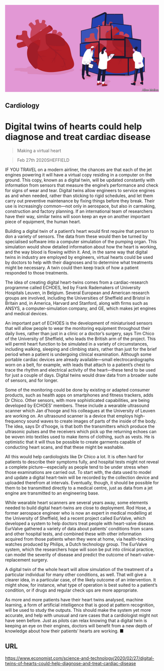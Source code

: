 ![](./images/20200229_STD001_0.jpg)

## Cardiology

# Digital twins of hearts could help diagnose and treat cardiac disease

> Making a virtual heart

> Feb 27th 2020SHEFFIELD

IF YOU TRAVEL on a modern airliner, the chances are that each of the jet engines powering it will have a virtual copy residing in a computer on the ground. This copy, known as a digital twin, will be updated constantly with information from sensors that measure the engine’s performance and check for signs of wear and tear. Digital twins allow engineers to service engines as and when needed, rather than sticking to rigid schedules, and let them carry out preventive maintenance by fixing things before they break. Their use is increasingly common—not only in aerospace, but also in carmaking, construction and factory planning. If an international team of researchers have their way, similar twins will soon keep an eye on another important piece of equipment, the human heart.

Building a digital twin of a patient’s heart would first require that person to don a variety of sensors. The data from these would then be turned by specialised software into a computer simulation of the pumping organ. This simulation would show detailed information about how the heart is working, and the way blood is flowing within it. And, in the same way that digital twins in industry are employed by engineers, virtual hearts could be used by doctors to help with their diagnoses and to determine what treatments might be necessary. A twin could then keep track of how a patient responded to those treatments.

The idea of creating digital heart-twins comes from a cardiac-research programme called ECHOES, led by Frank Rademakers of University Hospitals Leuven, in Belgium. Several European and American research groups are involved, including the Universities of Sheffield and Bristol in Britain and, in America, Harvard and Stanford, along with firms such as ANSYS, a computer-simulation company, and GE, which makes jet engines and medical devices.

An important part of ECHOES is the development of miniaturised sensors that will allow people to wear the monitoring equipment throughout their daily lives, rather than just in a clinic or a doctor’s surgery, says Tim Chico of the University of Sheffield, who leads the British arm of the project. This will permit heart function to be simulated in a variety of circumstances, including walking, sleeping and climbing stairs, rather than just for the brief period when a patient is undergoing clinical examination. Although some portable cardiac devices are already available—small electrocardiographs worn on a belt, for example, with leads that attach to a patient’s chest to trace the rhythm and electrical activity of the heart—these tend to be used for just a couple of days. Digital twins would draw data from a broader suite of sensors, and for longer.

Some of the monitoring could be done by existing or adapted consumer products, such as health apps on smartphones and fitness trackers, adds Dr Chico. Other sensors, with more sophisticated capabilities, are being developed by ECHOES’ members. These include a wearable ultrasound scanner which Jan d’hooge and his colleagues at the University of Leuven are working on. An ultrasound scanner is a device that employs high-frequency sound waves to create images of parts of the inside of the body. The idea, says Dr d’hooge, is that both the transmitters which produce the ultrasonic pulses and the receivers which pick up the returning echoes can be woven into textiles used to make items of clothing, such as vests. He is optimistic that it will thus be possible to create garments capable of conducting heart scans, and that these might be washable.

All this would help cardiologists like Dr Chico a lot. It is often hard for patients to describe their symptoms fully, and hospital tests might not reveal a complete picture—especially as people tend to be under stress when those examinations are carried out. To start with, the data used to model and update a digital heart-twin will be recorded by the collection device and uploaded therefrom at intervals. Eventually, though, it should be possible for them to be transmitted directly to a medical centre, just as data from a jet engine are transmitted to an engineering base.

While wearable heart scanners are several years away, some elements needed to build digital heart-twins are close to deployment. Rod Hose, a former aerospace engineer who is now an expert in medical modelling at the University of Sheffield, led a recent project called EurValve, which developed a system to help doctors treat people with heart-valve disease. EurValve gathered a variety of data about patients’ conditions from scans and other hospital tests, and combined these with other information acquired from those patients when they were at home, via health-tracking watches produced by Philips, a Dutch technology group. The EurValve system, which the researchers hope will soon be put into clinical practice, can model the severity of disease and predict the outcome of heart-valve-replacement surgery.

A digital twin of the whole heart will allow simulation of the treatment of a particular individual for many other conditions, as well. That will give a clearer idea, in a particular case, of the likely outcome of an intervention. It might show, for instance, what type of operation is best suited to a patient’s condition, or if drugs and regular check ups are more appropriate.

As more and more patients have their heart twins analysed, machine learning, a form of artificial intelligence that is good at pattern recognition, will be used to study the outputs. This should make the system yet more accurate, and help with unusual and rare cases that a cardiologist might not have seen before. Just as pilots can relax knowing that a digital twin is keeping an eye on their engines, doctors will benefit from a new depth of knowledge about how their patients’ hearts are working. ■

## URL

https://www.economist.com/science-and-technology/2020/02/27/digital-twins-of-hearts-could-help-diagnose-and-treat-cardiac-disease
